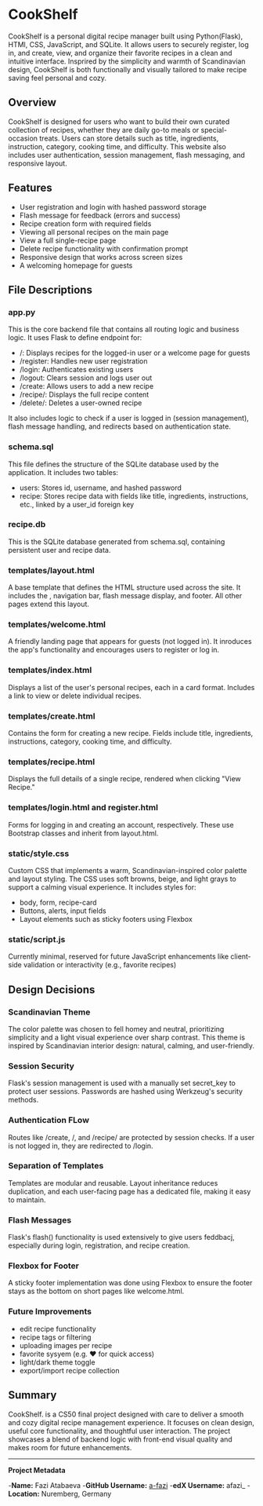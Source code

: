 # CookShelf

CookShelf is a personal digital recipe manager built using Python(Flask), HTMl, CSS, JavaScript, and SQLite. It allows users to securely register, log in, and create, view, and organize their favorite recipes in a clean and intuitive interface. Insprired by the simplicity and warmth of Scandinavian design, CookShelf is both functionally and visually tailored to make recipe saving feel personal and cozy.

## Overview

CookShelf is designed for users who want to build their own curated collection of recipes, whether they are daily go-to meals or special-occasion treats. Users can store details such as title, ingredients, instruction, category, cooking time, and difficulty. This website also includes user authentication, session management, flash messaging, and responsive layout.

## Features

- User registration and login with hashed password storage
- Flash message for feedback (errors and success)
- Recipe creation form with required fields
- Viewing all personal recipes on the main page
- View a full single-recipe page
- Delete recipe functionality with confirmation prompt
- Responsive design that works across screen sizes
- A welcoming homepage for guests

## File Descriptions

### app.py
This is the core backend file that contains all routing logic and business logic. It uses Flask to define endpoint for:
- /: Displays recipes for the logged-in user or a welcome page for guests
- /register: Handles new user registration
- /login: Authenticates existing users
- /logout: Clears session and logs user out
- /create: Allows users to add a new recipe
- /recipe/<id>: Displays the full recipe content
- /delete/<id>: Deletes a user-owned recipe

It also includes logic to check if a user is logged in (session management), flash message handling, and redirects based on authentication state.

### schema.sql
This file defines the structure of the SQLite database used by the application. It includes two tables:
- users: Stores id, username, and hashed password
- recipe: Stores recipe data with fields like title, ingredients, instructions, etc., linked by a user_id foreign key

### recipe.db
This is the SQLite database generated from schema.sql, containing persistent user and recipe data.

### templates/layout.html
A base template that defines the HTML structure used across the site. It includes the <head>, navigation bar, flash message display, and footer. All other pages extend this layout.

### templates/welcome.html
A friendly landing page that appears for guests (not logged in). It inroduces the app's functionality and encourages users to register or log in.

### templates/index.html
Displays a list of the user's personal recipes, each in a card format. Includes a link to view or delete individual recipes.

### templates/create.html
Contains the form for creating a new recipe. Fields include title, ingredients, instructions, category, cooking time, and difficulty.

### templates/recipe.html
Displays the full details of a single recipe, rendered when clicking "View Recipe."

### templates/login.html and register.html
Forms for logging in and creating an account, respectively. These use Bootstrap classes and inherit from layout.html.

### static/style.css
Custom CSS that implements a warm, Scandinavian-inspired color palette and layout styling. The CSS uses soft browns, beige, and light grays to support a calming visual experience. It includes styles for:
- body, form, recipe-card
- Buttons, alerts, input fields
- Layout elements such as sticky footers using Flexbox

### static/script.js
Currently minimal, reserved for future JavaScript enhancements like client-side validation or interactivity (e.g., favorite recipes)

## Design Decisions

### Scandinavian Theme
The color palette was chosen to fell homey and neutral, prioritizing simplicity and a light visual experience over sharp contrast. This theme is inspired by Scandinavian interior design: natural, calming, and user-friendly.

### Session Security
Flask's session management is used with a manually set secret_key to protect user sessions. Passwords are hashed using Werkzeug's security methods.

### Authentication FLow
Routes like /create, /, and /recipe/<id> are protected by session checks. If a user is not logged in, they are redirected to /login.

### Separation of Templates
Templates are modular and reusable. Layout inheritance reduces duplication, and each user-facing page has a dedicated file, making it easy to maintain.

### Flash Messages
Flask's flash() functionality is used extensively to give users feddbacj, especially during login, registration, and recipe creation.

### Flexbox for Footer
A sticky footer implementation was done using Flexbox to ensure the footer stays as the bottom on short pages like welcome.html.

### Future Improvements
- edit recipe functionality
- recipe tags or filtering
- uploading images per recipe
- favorite sysyem (e.g. ♥ for quick access)
- light/dark theme toggle
- export/import recipe collection

## Summary
CookShelf. is a CS50 final project designed with care to deliver a smooth and cozy digital recipe management experience. It focuses on clean design, useful core functionality, and thoughtful user interaction. The project showcases a blend of backend logic with front-end visual quality and makes room for future enhancements.


---

**Project Metadata**

-**Name:** Fazi Atabaeva
-**GitHub Username:** [a-fazi](https://github.com/a-fazi)
-**edX Username:** afazi_
-**Location:** Nuremberg, Germany
